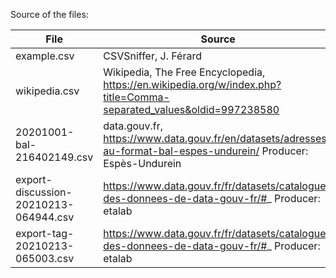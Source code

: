 Source of the files:

| File            | Source                 |
| --------------- | ---------------------- |
| example.csv     | CSVSniffer, J. Férard  |
| wikipedia.csv   |  Wikipedia, The Free Encyclopedia, https://en.wikipedia.org/w/index.php?title=Comma-separated_values&oldid=997238580 |
| 20201001-bal-216402149.csv | data.gouv.fr, https://www.data.gouv.fr/en/datasets/adresses-au-format-bal-espes-undurein/ Producer: Espès-Undurein
| export-discussion-20210213-064944.csv | https://www.data.gouv.fr/fr/datasets/catalogue-des-donnees-de-data-gouv-fr/#_ Producer: etalab
| export-tag-20210213-065003.csv | https://www.data.gouv.fr/fr/datasets/catalogue-des-donnees-de-data-gouv-fr/#_ Producer: etalab

